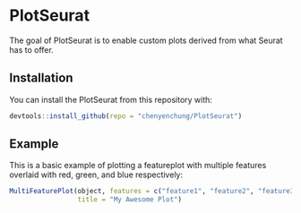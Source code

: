 # PlotSeurat

The goal of PlotSeurat is to enable custom plots derived from what Seurat has 
to offer.

## Installation

You can install the  PlotSeurat from this repository with:

``` r
devtools::install_github(repo = "chenyenchung/PlotSeurat")
```

## Example

This is a basic example of plotting a featureplot with multiple features 
overlaid with red, green, and blue respectively:

``` r
MultiFeaturePlot(object, features = c("feature1", "feature2", "feature3"), 
                 title = "My Awesome Plot")
```

